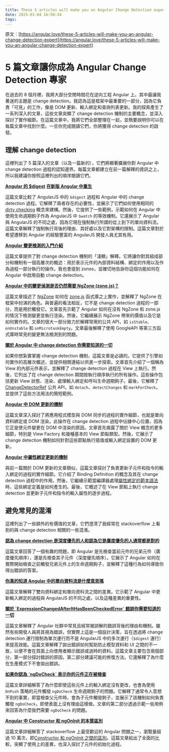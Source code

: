 ```yaml
---
title: These 5 articles will make you an Angular Change Detection expert
date: 2025-01-04 16:50:34
tags:
---
```


原文：[https://angular.love/these-5-articles-will-make-you-an-angular-change-detection-expert](https://angular.love/these-5-articles-will-make-you-an-angular-change-detection-expert)

# 5 篇文章讓你成為 Angular Change Detection 專家

在過去的 8 個月裡，我將大部分空閒時間花在逆向工程 Angular 上。其中最讓我著迷的主題是 change detection。我認為這是框架中最重要的一部分，因為它負責「可見」的工作，像是 DOM 更新、輸入綁定和查詢列表更新。我的探索產生了一系列深入的文章，這些文章突顯了 change detection 機制的主要概念，並深入探討了實作細節。在這篇文章中，我將它們全部整理在一起，並簡要說明你可以在每篇文章中找到什麼。一旦你完成閱讀它們，你將獲得 change detection 的啟發。

<!-- more -->

理解 change detection
------------------------------

這裡列出了 5 篇深入的文章（以及一篇新的），它們將顯著擴展你對 Angular 中 change detection 過程的認知邊界。每篇文章都建立在前一篇解釋的資訊之上，所以我建議你按照這裡列出的順序閱讀它們。

[**Angular 的 $digest**](https://angular.love/angulars-digest-is-reborn-in-the-newer-version-of-angular/) **[在新版 Angular 中重生](https://angular.love/en/angulars-digest-is-reborn-in-the-newer-version-of-angular/)**

這篇文章比較了 AngularJS 中的 `$digest` 過程和 Angular 中的 change detection 過程。它解釋了兩者存在的必要性，並展示了它們如何使用相同的 [dirty checking](https://teropa.info/blog/2015/03/02/change-and-its-detection-in-javascript-frameworks.html#angularjs-dirty-checking) 概念來建構。然後，它提供了一些範例，示範如何在 Angular 中使用生命週期鉤子作為 AngularJS 中 `$watch` 的等效機制。它還展示了 Angular 與 AngularJS 的不同之處，因為它現在強制執行所謂的從上到下的單向資料流。這篇文章解釋了強制執行背後的理由、其好處以及它對架構的限制。這篇文章對於希望遷移到 Angular 的經驗豐富的 AngularJS 開發人員尤其有用。

**[Angular 變更檢測的入門介紹](/2025/01/04/zh-tw-a-gentle-introduction-into-change-detection-in-angular/)**

這篇文章提供了對 change detection 機制的「淺顯」解釋。它將讓你對其組成部分和機制有一個高層次的概述：用於表示元件的內部資料結構、綁定的作用以及作為過程一部分執行的操作。我也會提到 zones，並確切地告訴你這個功能如何在 Angular 中啟用自動 change detection。

**[Angular 中的變更偵測是否仍然需要 NgZone (zone.js)？](/2025/01/03/zh-tw_do-you-still-think-that-ngzone-zone-js-is-required-for-change-detection-in-angular/)**

這篇文章描述了 [NgZone](https://angular.io/api/core/NgZone) 如何在 [zone.js](https://angular.love/i-reverse-engineered-zones-zone-js-and-here-is-what-ive-found/) 函式庫之上實作，並解釋了 NgZone 在框架中扮演的角色。與普遍的看法相反，它不是 change detection 過程的一部分，而是用於觸發它。文章首先示範了 Angular 如何在沒有 NgZone 和 zone.js 的情況下檢測變更並執行渲染。然後，它繼續展示 NgZone 帶來的價值以及它是如何實作的。文章的很大一部分致力於解釋常用的公共 API，如 `isStable`、`onUnstable` 和 `onMicrotaskEmpty`。文章最後解釋了使用 GoogleAPI 等第三方函式庫時常見的變更無法檢測到的問題。

**[關於 Angular 中 change detection 你需要知道的一切](/2025/01/04/zh-tw_everything-you-need-to-know-about-change-detection-in-angular/)**

如果你想紮實掌握 change detection 機制，這篇文章是必讀的。它提供了引擎如何實作的高層次概述，並提供相關連結以供進一步探索。文章首先介紹了一個稱為 View 的內部元件表示，並解釋了 change detection 過程在 View 上執行。然後，它列出了在 change detection 期間按執行順序執行的所有操作。這些操作包括更新 View 狀態、渲染、處理輸入綁定和呼叫生命週期鉤子。最後，它解釋了 [ChangeDetectorRef](https://angular.io/api/core/ChangeDetectorRef) 公共 API，如 `detach`、`detectChanges` 和 `markForCheck`，並提供了這些方法用法的簡短範例。

**[Angular 中 DOM 更新的機制](/2025/01/04/zh-tw-the-mechanics-of-dom-updates-in-angular/)**

這篇文章深入探討了將應用程式模型與 DOM 同步的過程的實作細節，也就是單向資料綁定或 DOM 渲染。此操作在 change detection 過程中佔據中心位置，因為它正是使元件變更在 DOM 中渲染的原因。文章首先揭露了關於 View 概念的更多細節，特別是 View Factory 和幾種基本的 View 節點類型。然後，它展示了 change detection 機制如何針對這些節點執行插值或輸入綁定設置的 DOM 更新。

**[Angular 中屬性綁定更新的機制](https://angular.love/en/the-mechanics-of-property-bindings-update-in-angular/)**

與前一篇關於 DOM 更新的文章類似，這篇文章探討了負責更新子元件和指令的輸入綁定的過程的實作細節。它介紹了 Binding Definition 的概念及其在 change detection 過程中的作用。然後，它繼續示範當編譯器處理[屬性綁定的範本語法](https://angular.io/guide/template-syntax#property-binding--property-)時，這些綁定定義是如何產生的。最後，它概述了在 View 節點上執行 change detection 並更新子元件和指令的輸入屬性的逐步過程。

避免常見的混淆
--------------------------

這裡列出了一些額外的有價值的文章，它們澄清了我經常在 stackoverflow 上看到的與 change detection 相關的一些混淆。

**[認為 change detection 是深度優先的人和認為它是廣度優先的人通常都是對的](https://angular.love/en/he-who-thinks-change-detection-is-depth-first-and-he-who-thinks-its-breadth-first-are-both-usually-right/)**

這篇文章回答了一個有趣的問題，即 Angular 是先檢查當前元件的兄弟元件（廣度優先順序），還是先檢查其子元件（深度優先順序）。它展示了 Angular 如何在實際開始檢查之前觸發兄弟元件上的生命週期鉤子，並解釋了這種行為如何導致你得出錯誤的答案。

**[你真的知道 Angular 中的單向資料流是什麼意思嗎](https://angular.love/en/do-you-really-know-what-unidirectional-data-flow-means-in-angular/)**

這篇文章解釋了雙向資料綁定和單向資料流之間的差異。它示範了 Angular 中更新輸入綁定的過程與 AngularJS 的不同之處，以及這種差異的重要性。

**[關於 \`ExpressionChangedAfterItHasBeenCheckedError\` 錯誤你需要知道的一切](https://angular.love/en/everything-you-need-to-know-about-the-expressionchangedafterithasbeencheckederror-error/)**

這篇文章解釋了 Angular 社群中常見且經常被誤解的錯誤背後的理由和機制。雖然有些開發人員將其視為錯誤，但實際上這是一個設計決策，旨在透過將 change detection 運行限制為單次運行而不是 AngularJS 中的多次運行（`$digest` 運行）來提高效能。這篇文章解釋了拋出錯誤如何幫助防止模型資料和 UI 之間的不一致，以便不會在頁面上向使用者顯示錯誤或過時的資料。這篇文章主要包含兩個部分，第一部分探討錯誤的原因，第二部分建議可能的修復方法。它還解釋了為什麼在生產模式下不會拋出錯誤。

**[如果你認為 \`ngDoCheck\` 表示你的元件正在被檢查](https://angular.love/en/if-you-think-ngdocheck-means-your-component-is-being-checked-read-this-article/)**

這篇文章詳細解答了為什麼即使這些元件上的輸入綁定沒有更改，也會為使用 `OnPush` 策略的元件觸發 `ngDoCheck` 生命週期鉤子的問題。它解釋了通常令人意想不到的事實，即當檢查父元件時，會為子元件觸發鉤子，並展示了該機制如何負責觸發 `ngDoCheck`，即使表面上沒有理由這樣做。文章的第二部分透過示範一些用例來回答為什麼我們需要 `ngDoCheck` 的問題。

**[Angular 中 Constructor 和 ngOnInit 的本質區別](https://angular.love/en/the-essential-difference-between-constructor-and-ngoninit-in-angular/)**

這篇文章詳細解答了 stackoverflow 上最受歡迎的 Angular 問題之一，瀏覽量超過 10 萬次，即[Constructor 和 ngOnInit 之間的區別](https://stackoverflow.com/questions/35763730/difference-between-constructor-and-ngoninit)。這篇文章給出了全面的比較，突顯了使用上的差異，也深入探討了元件的初始化過程。
